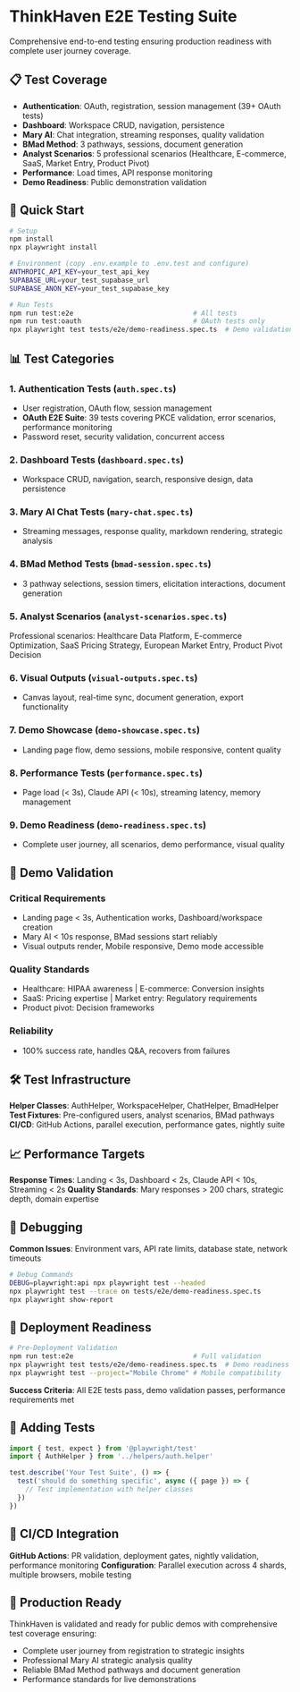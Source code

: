 # ThinkHaven E2E Testing Suite

Comprehensive end-to-end testing ensuring production readiness with complete user journey coverage.

## 📋 Test Coverage

- **Authentication**: OAuth, registration, session management (39+ OAuth tests)
- **Dashboard**: Workspace CRUD, navigation, persistence
- **Mary AI**: Chat integration, streaming responses, quality validation
- **BMad Method**: 3 pathways, sessions, document generation
- **Analyst Scenarios**: 5 professional scenarios (Healthcare, E-commerce, SaaS, Market Entry, Product Pivot)
- **Performance**: Load times, API response monitoring
- **Demo Readiness**: Public demonstration validation

## 🚀 Quick Start

```bash
# Setup
npm install
npx playwright install

# Environment (copy .env.example to .env.test and configure)
ANTHROPIC_API_KEY=your_test_api_key
SUPABASE_URL=your_test_supabase_url
SUPABASE_ANON_KEY=your_test_supabase_key

# Run Tests
npm run test:e2e                              # All tests
npm run test:oauth                            # OAuth tests only
npx playwright test tests/e2e/demo-readiness.spec.ts  # Demo validation
```

## 📊 Test Categories

### 1. Authentication Tests (`auth.spec.ts`)
- User registration, OAuth flow, session management
- **OAuth E2E Suite**: 39 tests covering PKCE validation, error scenarios, performance monitoring
- Password reset, security validation, concurrent access

### 2. Dashboard Tests (`dashboard.spec.ts`)
- Workspace CRUD, navigation, search, responsive design, data persistence

### 3. Mary AI Chat Tests (`mary-chat.spec.ts`)
- Streaming messages, response quality, markdown rendering, strategic analysis

### 4. BMad Method Tests (`bmad-session.spec.ts`)
- 3 pathway selections, session timers, elicitation interactions, document generation

### 5. Analyst Scenarios (`analyst-scenarios.spec.ts`)
Professional scenarios: Healthcare Data Platform, E-commerce Optimization, SaaS Pricing Strategy, European Market Entry, Product Pivot Decision

### 6. Visual Outputs (`visual-outputs.spec.ts`)
- Canvas layout, real-time sync, document generation, export functionality

### 7. Demo Showcase (`demo-showcase.spec.ts`)
- Landing page flow, demo sessions, mobile responsive, content quality

### 8. Performance Tests (`performance.spec.ts`)
- Page load (< 3s), Claude API (< 10s), streaming latency, memory management

### 9. Demo Readiness (`demo-readiness.spec.ts`)
- Complete user journey, all scenarios, demo performance, visual quality

## 🎯 Demo Validation

### Critical Requirements
- Landing page < 3s, Authentication works, Dashboard/workspace creation
- Mary AI < 10s response, BMad sessions start reliably
- Visual outputs render, Mobile responsive, Demo mode accessible

### Quality Standards
- Healthcare: HIPAA awareness | E-commerce: Conversion insights
- SaaS: Pricing expertise | Market entry: Regulatory requirements
- Product pivot: Decision frameworks

### Reliability
- 100% success rate, handles Q&A, recovers from failures

## 🛠 Test Infrastructure

**Helper Classes**: AuthHelper, WorkspaceHelper, ChatHelper, BmadHelper
**Test Fixtures**: Pre-configured users, analyst scenarios, BMad pathways
**CI/CD**: GitHub Actions, parallel execution, performance gates, nightly suite

## 📈 Performance Targets

**Response Times**: Landing < 3s, Dashboard < 2s, Claude API < 10s, Streaming < 2s
**Quality Standards**: Mary responses > 200 chars, strategic depth, domain expertise

## 🐛 Debugging

**Common Issues**: Environment vars, API rate limits, database state, network timeouts

```bash
# Debug Commands
DEBUG=playwright:api npx playwright test --headed
npx playwright test --trace on tests/e2e/demo-readiness.spec.ts
npx playwright show-report
```

## 🚀 Deployment Readiness

```bash
# Pre-Deployment Validation
npm run test:e2e                              # Full validation
npx playwright test tests/e2e/demo-readiness.spec.ts  # Demo readiness
npx playwright test --project="Mobile Chrome" # Mobile compatibility
```

**Success Criteria**: All E2E tests pass, demo validation passes, performance requirements met

## 📝 Adding Tests

```typescript
import { test, expect } from '@playwright/test'
import { AuthHelper } from '../helpers/auth.helper'

test.describe('Your Test Suite', () => {
  test('should do something specific', async ({ page }) => {
    // Test implementation with helper classes
  })
})
```

## 🔄 CI/CD Integration

**GitHub Actions**: PR validation, deployment gates, nightly validation, performance monitoring
**Configuration**: Parallel execution across 4 shards, multiple browsers, mobile testing

## 🎉 Production Ready

ThinkHaven is validated and ready for public demos with comprehensive test coverage ensuring:
- Complete user journey from registration to strategic insights
- Professional Mary AI strategic analysis quality
- Reliable BMad Method pathways and document generation
- Performance standards for live demonstrations
